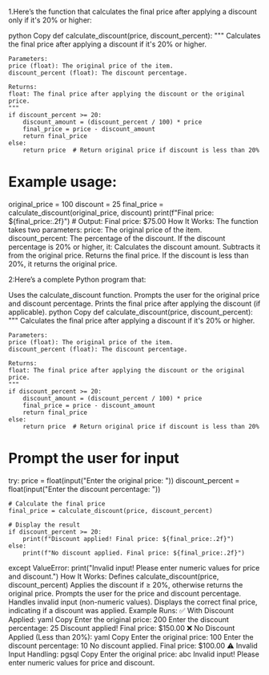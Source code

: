 1.Here’s the function that calculates the final price after applying a discount only if it's 20% or higher:

python
Copy
def calculate_discount(price, discount_percent):
    """
    Calculates the final price after applying a discount if it's 20% or higher.
    
    Parameters:
    price (float): The original price of the item.
    discount_percent (float): The discount percentage.
    
    Returns:
    float: The final price after applying the discount or the original price.
    """
    if discount_percent >= 20:
        discount_amount = (discount_percent / 100) * price
        final_price = price - discount_amount
        return final_price
    else:
        return price  # Return original price if discount is less than 20%

# Example usage:
original_price = 100
discount = 25
final_price = calculate_discount(original_price, discount)
print(f"Final price: ${final_price:.2f}")  # Output: Final price: $75.00
How It Works:
The function takes two parameters:
price: The original price of the item.
discount_percent: The percentage of the discount.
If the discount percentage is 20% or higher, it:
Calculates the discount amount.
Subtracts it from the original price.
Returns the final price.
If the discount is less than 20%, it returns the original price.


2:Here’s a complete Python program that:

Uses the calculate_discount function.
Prompts the user for the original price and discount percentage.
Prints the final price after applying the discount (if applicable).
python
Copy
def calculate_discount(price, discount_percent):
    """
    Calculates the final price after applying a discount if it's 20% or higher.

    Parameters:
    price (float): The original price of the item.
    discount_percent (float): The discount percentage.

    Returns:
    float: The final price after applying the discount or the original price.
    """
    if discount_percent >= 20:
        discount_amount = (discount_percent / 100) * price
        final_price = price - discount_amount
        return final_price
    else:
        return price  # Return original price if discount is less than 20%

# Prompt the user for input
try:
    price = float(input("Enter the original price: "))
    discount_percent = float(input("Enter the discount percentage: "))

    # Calculate the final price
    final_price = calculate_discount(price, discount_percent)

    # Display the result
    if discount_percent >= 20:
        print(f"Discount applied! Final price: ${final_price:.2f}")
    else:
        print(f"No discount applied. Final price: ${final_price:.2f}")

except ValueError:
    print("Invalid input! Please enter numeric values for price and discount.")
How It Works:
Defines calculate_discount(price, discount_percent)
Applies the discount if ≥ 20%, otherwise returns the original price.
Prompts the user for the price and discount percentage.
Handles invalid input (non-numeric values).
Displays the correct final price, indicating if a discount was applied.
Example Runs:
✅ With Discount Applied:
yaml
Copy
Enter the original price: 200
Enter the discount percentage: 25
Discount applied! Final price: $150.00
❌ No Discount Applied (Less than 20%):
yaml
Copy
Enter the original price: 100
Enter the discount percentage: 10
No discount applied. Final price: $100.00
⚠️ Invalid Input Handling:
pgsql
Copy
Enter the original price: abc
Invalid input! Please enter numeric values for price and discount.

